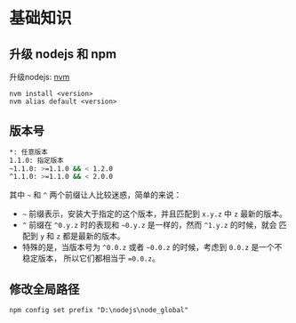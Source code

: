 # 基础知识
<!-- toc -->

## 升级 nodejs 和 npm
升级nodejs: [nvm](https://github.com/creationix/nvm)
```
nvm install <version>
nvm alias default <version>
```

## 版本号
```bash
*: 任意版本
1.1.0: 指定版本
~1.1.0: >=1.1.0 && < 1.2.0
^1.1.0: >=1.1.0 && < 2.0.0
```
其中 `~` 和 `^` 两个前缀让人比较迷惑，简单的来说：  
* `~` 前缀表示，安装大于指定的这个版本，并且匹配到 `x.y.z` 中 `z` 最新的版本。  
* `^` 前缀在 `^0.y.z` 时的表现和 `~0.y.z` 是一样的，然而 `^1.y.z` 的时候，就会 匹配到 `y` 和 `z` 都是最新的版本。  
* 特殊的是，当版本号为 `^0.0.z` 或者 `~0.0.z` 的时候，考虑到 `0.0.z` 是一个不稳定版本， 所以它们都相当于 `=0.0.z`。

## 修改全局路径
```
npm config set prefix "D:\nodejs\node_global"
```
